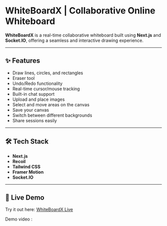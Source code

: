 # WhiteBoardX | Collaborative Online Whiteboard

**WhiteBoardX** is a real-time collaborative whiteboard built using **Next.js** and **Socket.IO**, offering a seamless and interactive drawing experience.

---

## ✨ Features

- Draw lines, circles, and rectangles  
- Eraser tool  
- Undo/Redo functionality  
- Real-time cursor/mouse tracking  
- Built-in chat support  
- Upload and place images  
- Select and move areas on the canvas  
- Save your canvas  
- Switch between different backgrounds  
- Share sessions easily

---

## 🛠️ Tech Stack

- **Next.js**  
- **Recoil**  
- **Tailwind CSS**  
- **Framer Motion**  
- **Socket.IO**

---

## 🚀 Live Demo

Try it out here: [WhiteBoardX Live](https://whiteboardx-kriziu.herokuapp.com)

Demo video : 
